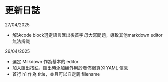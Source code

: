 # 更新日誌

27/04/2025

- 解決code block選定語言匯出後首字母大寫問題，導致其他markdown editor無法辨識

26/04/2025

- 選定 Milkdown 作為基本的 editor
- 加入匯出按鈕，匯出時添加額外用於發佈網頁的 YAML 信息
- 首行 h1 作為 title，並且可以自定義 filename